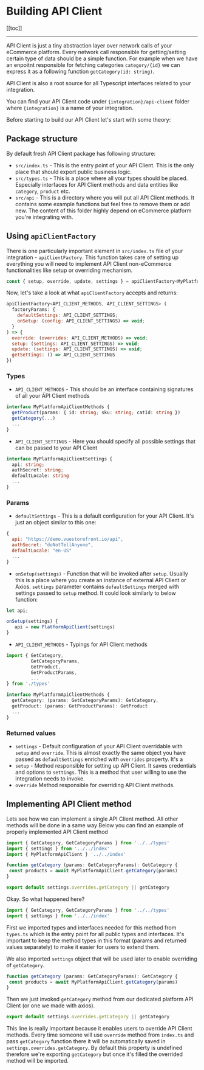 # Building API Client

[[toc]]

___

API Client is just a tiny abstraction layer over network calls of your eCommerce platform. Every network call responsible for getting/setting certain type of data should be a simple function. For example when we have an enpoitnt responsible for fetching categories `category/{id}` we can express it as a following function `getCategory(id: string)`.

API Client is also a root source for all Typescript interfaces related to your integration.

You can find your API Client code under `{integration}/api-client` folder where `{integration}` is a name of your integration.

Before starting to build our API Client let's start with some theory:

## Package structure

By default fresh API Client package has following structure:

- `src/index.ts` - This is the entry point of your API Client. This is the only place that should export public business logic.
- `src/types.ts` - This is a place where all your types should be placed. Especially interfaces for API Client methods and data entities like `category`, `product` etc.
- `src/api` - This is a directory where you will put all API Client methods. It contains some example functions but feel free to remove them or add new. The content of this folder highly depend on eCommerce platform you're integrating with.

## Using `apiClientFactory`

There is one particularly important element in `src/index.ts` file of your integration - `apiClientFactory`. This function takes care of setting up everything you will need to implement API Client non-eCommerce functionalities like setup or overriding mechanism.

```js
const { setup, override, update, settings } = apiClientFactory<MyPlatformApiClientMethods, MyPlatformApiClientSettings>({ defaultSettings, onSetup })
```

Now, let's take a look at what `apiClientFactory` accepts and returns:

```js
apiClientFactory<API_CLIENT_METHODS, API_CLIENT_SETTINGS> (
  factoryParams: { 
    defaultSettings: API_CLIENT_SETTINGS;
    onSetup: (config: API_CLIENT_SETTINGS) => void;
  }
) => { 
  override: (overrides: API_CLIENT_METHODS) => void;
  setup: (settings: API_CLIENT_SETTINGS) => void;
  update: (settings: API_CLIENT_SETTINGS) => void;
  getSettings: () => API_CLIENT_SETTINGS
})
```

### Types

- `API_CLIENT_METHODS` - This should be an interface containing signatures of all your API Client methods
```ts
interface MyPlatformApiClientMethods {
  getProduct(params: { id: string; sku: string; catId: string })
  getCategory(...)
  ...
} 
```
- `API_CLIENT_SETTINGS` - Here you should specify all possible settings that can be passed to your API Client
```ts
interface MyPlatformApiClientSettings {
  api: string;
  authSecret: string;
  defaultLocale: string
  ...
} 
```
### Params

- `defaultSettings` - This is a default configuration for your API Client. It's just an object similar to this one:
```js
{
  api: "https://demo.vuestorefront.io/api",
  authSecret: "doNotTellAnyone",
  defaultLocale: "en-US"
  ...
}
```
- `onSetup(settings)` - Function that will be invoked after `setup`. Usually this is a place where you create an instance of external API Client or Axios. `settings` parameter contains `defaultSettings` merged with settings passed to `setup` method. It could look similarly to below function:
```js
let api;

onSetup(settings) {
   api = new PlatformApiClient(settings)
}
```
- `API_CLIENT_METHODS` - Typings for API Client methods
```ts
import { GetCategory, 
         GetCategoryParams,
         GetProduct,
         GetProductParams,
         ...
} from './types'

interface MyPlatformApiClientMethods {
  getCategory: (params: GetCategoryParams): GetCategory,
  getProduct: (params: GetProductParams): GetProduct
  ...
}
```
### Returned values

- `settings` - Default configuration of your API Client overridable with `setup` and `override`. This is almost exactly the same object you have passed as `defaultSettings` enriched with `overrides` property. It's a 
- `setup` - Method responsible for setting up API Client. It saves credentials and options to `settings`. This is a method that user willing to use the integration needs to invoke.
- `override` Method responsible for overriding API Client methods. 


## Implementing API Client method

Lets see how we can implement a single API Client method. All other methods will be done in a same way
Below you can find an example of properly implemented API Client method

```js
import { GetCategory, GetCategoryParams } from '../../types'
import { settings } from '../../index'
import { MyPlatformApiClient } '../../index'

function getCategory (params: GetCategoryParams): GetCategory {
 const products = await MyPlatformApiClient.getCategory(params)
}

export default settings.overrides.getCategory || getCategory
```
Okay. So what happened here?
```js
import { GetCategory, GetCategoryParams } from '../../types'
import { settings } from '../../index'
```
First we imported types and interfaces needed for this method from `types.ts` which is the entry point for all public types and interfaces. It's important to keep the method types in this format (params and returned values separately) to make it easier for users to extend them.

We also imported `settings` object that will be used later to enable overriding of `getCategory`.

```js
function getCategory (params: GetCategoryParams): GetCategory {
 const products = await MyPlatformApiClient.getCategory(params)
}
```
Then we just invoked `getCategory` method from our dedicated platform API Client (or one we made with axios).

```js
export default settings.overrides.getCategory || getCategory
```
This line is really important because it enables users to override API Client methods. Every time someone will use `override` method from `index.ts` and pass `getCategory` function there it will be automatically saved in `settings.overrides.getCategory`. By default this property is undefined therefore we're exporting `getCategory` but once it's filled the overrided method will be imported.